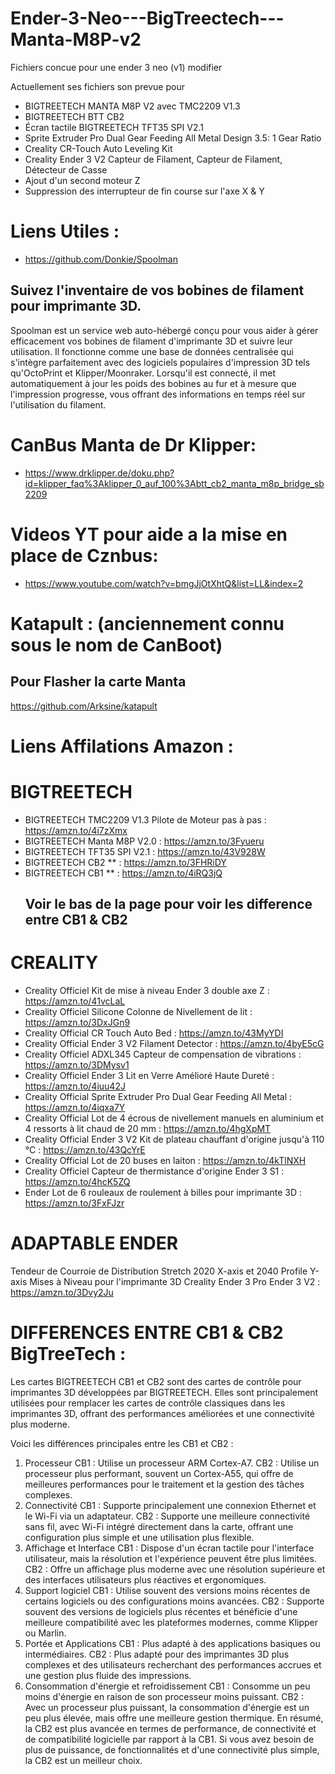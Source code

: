 # Ender-3-Neo---BigTreectech---Manta-M8P-v2

Fichiers concue pour une ender 3 neo (v1) modifier 

Actuellement ses fichiers son prevue pour
- BIGTREETECH MANTA M8P V2 avec TMC2209 V1.3
- BIGTREETECH BTT CB2
- Écran tactile BIGTREETECH TFT35 SPI V2.1
- Sprite Extruder Pro Dual Gear Feeding All Metal Design 3.5: 1 Gear Ratio
- Creality CR-Touch Auto Leveling Kit
- Creality Ender 3 V2 Capteur de Filament, Capteur de Filament, Détecteur de Casse
- Ajout d'un second moteur Z
- Suppression des interrupteur de fin course sur l'axe X & Y


# Liens Utiles :

- https://github.com/Donkie/Spoolman
## Suivez l'inventaire de vos bobines de filament pour imprimante 3D.
Spoolman est un service web auto-hébergé conçu pour vous aider à gérer efficacement vos bobines de filament d'imprimante 3D et suivre leur utilisation. Il fonctionne comme une base de données centralisée qui s'intègre parfaitement avec des logiciels populaires d'impression 3D tels qu'OctoPrint et Klipper/Moonraker. Lorsqu'il est connecté, il met automatiquement à jour les poids des bobines au fur et à mesure que l'impression progresse, vous offrant des informations en temps réel sur l'utilisation du filament.

#  CanBus Manta de Dr Klipper:
- https://www.drklipper.de/doku.php?id=klipper_faq%3Aklipper_0_auf_100%3Abtt_cb2_manta_m8p_bridge_sb2209

#  Videos YT pour aide a la mise en place de Cznbus:
- https://www.youtube.com/watch?v=bmgJjOtXhtQ&list=LL&index=2


#  Katapult : (anciennement connu sous le nom de CanBoot)
  ## Pour Flasher la carte Manta
  https://github.com/Arksine/katapult


#  Liens Affilations Amazon :

  #  BIGTREETECH
  
 - BIGTREETECH TMC2209 V1.3 Pilote de Moteur pas à pas : https://amzn.to/4i7zXmx
 - BIGTREETECH Manta M8P V2.0  : https://amzn.to/3Fyueru
 - BIGTREETECH TFT35 SPI V2.1 : https://amzn.to/43V928W
 - BIGTREETECH CB2 ** : https://amzn.to/3FHRiDY
 - BIGTREETECH CB1 ** : https://amzn.to/4iRQ3jQ
   ##  Voir le bas de la page pour voir les difference entre CB1 & CB2
   
  # CREALITY
  
 - Creality Officiel Kit de mise à niveau Ender 3 double axe Z : https://amzn.to/41vcLaL
 - Creality Officiel Silicone Colonne de Nivellement de lit : https://amzn.to/3DxJGn9
 - Creality Official CR Touch Auto Bed : https://amzn.to/43MyYDI
 - Creality Official Ender 3 V2 Filament Detector : https://amzn.to/4byE5cG
 - Creality Officiel ADXL345 Capteur de compensation de vibrations : https://amzn.to/3DMysv1
 - Creality Officiel Ender 3 Lit en Verre Amélioré Haute Dureté : https://amzn.to/4iuu42J
 - Creality Official Sprite Extruder Pro Dual Gear Feeding All Metal : https://amzn.to/4iqxa7Y
 - Creality Official Lot de 4 écrous de nivellement manuels en aluminium et 4 ressorts à lit chaud de 20 mm : https://amzn.to/4hgXpMT
 - Creality Official Ender 3 V2 Kit de plateau chauffant d'origine jusqu'à 110 °C : https://amzn.to/43QcYrE
 - Creality Official Lot de 20 buses en laiton : https://amzn.to/4kTlNXH
 - Creality Officiel Capteur de thermistance d'origine Ender 3 S1 : https://amzn.to/4hcK5ZQ
 - Ender Lot de 6 rouleaux de roulement à billes pour imprimante 3D : https://amzn.to/3FxFJzr
   
  # ADAPTABLE ENDER
  Tendeur de Courroie de Distribution Stretch 2020 X-axis et 2040 Profile Y-axis Mises à Niveau pour l'imprimante 3D Creality Ender 3 Pro Ender 3 V2 : https://amzn.to/3Dvy2Ju

  # DIFFERENCES ENTRE CB1 & CB2 BigTreeTech :

  Les cartes BIGTREETECH CB1 et CB2 sont des cartes de contrôle pour imprimantes 3D développées par BIGTREETECH. 
  Elles sont principalement utilisées pour remplacer les cartes de contrôle classiques dans les imprimantes 3D, offrant des performances améliorées et une connectivité plus moderne.

Voici les différences principales entre les CB1 et CB2 :

1. Processeur
CB1 : Utilise un processeur ARM Cortex-A7.
CB2 : Utilise un processeur plus performant, souvent un Cortex-A55, qui offre de meilleures performances pour le traitement et la gestion des tâches complexes.
2. Connectivité
CB1 : Supporte principalement une connexion Ethernet et le Wi-Fi via un adaptateur.
CB2 : Supporte une meilleure connectivité sans fil, avec Wi-Fi intégré directement dans la carte, offrant une configuration plus simple et une utilisation plus flexible.
3. Affichage et Interface
CB1 : Dispose d'un écran tactile pour l'interface utilisateur, mais la résolution et l'expérience peuvent être plus limitées.
CB2 : Offre un affichage plus moderne avec une résolution supérieure et des interfaces utilisateurs plus réactives et ergonomiques.
4. Support logiciel
CB1 : Utilise souvent des versions moins récentes de certains logiciels ou des configurations moins avancées.
CB2 : Supporte souvent des versions de logiciels plus récentes et bénéficie d'une meilleure compatibilité avec les plateformes modernes, comme Klipper ou Marlin.
5. Portée et Applications
CB1 : Plus adapté à des applications basiques ou intermédiaires.
CB2 : Plus adapté pour des imprimantes 3D plus complexes et des utilisateurs recherchant des performances accrues et une gestion plus fluide des impressions.
6. Consommation d'énergie et refroidissement
CB1 : Consomme un peu moins d'énergie en raison de son processeur moins puissant.
CB2 : Avec un processeur plus puissant, la consommation d'énergie est un peu plus élevée, mais offre une meilleure gestion thermique.
En résumé, la CB2 est plus avancée en termes de performance, de connectivité et de compatibilité logicielle par rapport à la CB1. Si vous avez besoin de plus de puissance, de fonctionnalités et d'une connectivité plus simple, la CB2 est un meilleur choix.
